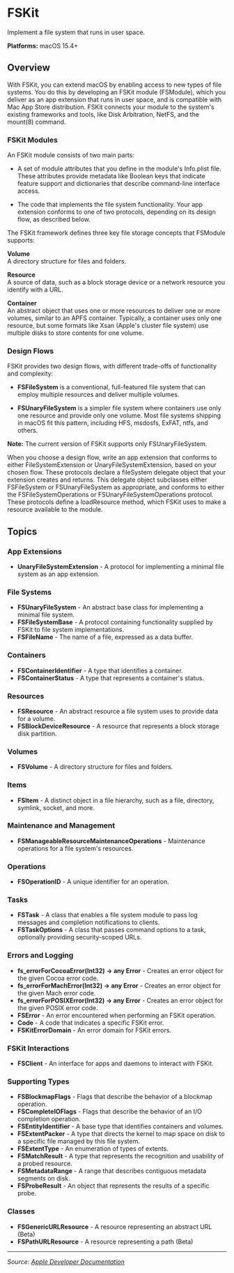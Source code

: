# FSKit

Implement a file system that runs in user space.

**Platforms:** macOS 15.4+

## Overview

With FSKit, you can extend macOS by enabling access to new types of file systems. You do this by developing an FSKit module (FSModule), which you deliver as an app extension that runs in user space, and is compatible with Mac App Store distribution. FSKit connects your module to the system's existing frameworks and tools, like Disk Arbitration, NetFS, and the mount(8) command.

### FSKit Modules

An FSKit module consists of two main parts:

- A set of module attributes that you define in the module's Info.plist file. These attributes provide metadata like Boolean keys that indicate feature support and dictionaries that describe command-line interface access.

- The code that implements the file system functionality. Your app extension conforms to one of two protocols, depending on its design flow, as described below.

The FSKit framework defines three key file storage concepts that FSModule supports:

**Volume**  
A directory structure for files and folders.

**Resource**  
A source of data, such as a block storage device or a network resource you identify with a URL.

**Container**  
An abstract object that uses one or more resources to deliver one or more volumes, similar to an APFS container. Typically, a container uses only one resource, but some formats like Xsan (Apple's cluster file system) use multiple disks to store contents for one volume.

### Design Flows

FSKit provides two design flows, with different trade-offs of functionality and complexity:

- **FSFileSystem** is a conventional, full-featured file system that can employ multiple resources and deliver multiple volumes.

- **FSUnaryFileSystem** is a simpler file system where containers use only one resource and provide only one volume. Most file systems shipping in macOS fit this pattern, including HFS, msdosfs, ExFAT, ntfs, and others.

**Note:** The current version of FSKit supports only FSUnaryFileSystem.

When you choose a design flow, write an app extension that conforms to either FileSystemExtension or UnaryFileSystemExtension, based on your chosen flow. These protocols declare a fileSystem delegate object that your extension creates and returns. This delegate object subclasses either FSFileSystem or FSUnaryFileSystem as appropriate, and conforms to either the FSFileSystemOperations or FSUnaryFileSystemOperations protocol. These protocols define a loadResource method, which FSKit uses to make a resource available to the module.

## Topics

### App Extensions
- **UnaryFileSystemExtension** - A protocol for implementing a minimal file system as an app extension.

### File Systems
- **FSUnaryFileSystem** - An abstract base class for implementing a minimal file system.
- **FSFileSystemBase** - A protocol containing functionality supplied by FSKit to file system implementations.
- **FSFileName** - The name of a file, expressed as a data buffer.

### Containers
- **FSContainerIdentifier** - A type that identifies a container.
- **FSContainerStatus** - A type that represents a container's status.

### Resources
- **FSResource** - An abstract resource a file system uses to provide data for a volume.
- **FSBlockDeviceResource** - A resource that represents a block storage disk partition.

### Volumes
- **FSVolume** - A directory structure for files and folders.

### Items
- **FSItem** - A distinct object in a file hierarchy, such as a file, directory, symlink, socket, and more.

### Maintenance and Management
- **FSManageableResourceMaintenanceOperations** - Maintenance operations for a file system's resources.

### Operations
- **FSOperationID** - A unique identifier for an operation.

### Tasks
- **FSTask** - A class that enables a file system module to pass log messages and completion notifications to clients.
- **FSTaskOptions** - A class that passes command options to a task, optionally providing security-scoped URLs.

### Errors and Logging
- **fs_errorForCocoaError(Int32) -> any Error** - Creates an error object for the given Cocoa error code.
- **fs_errorForMachError(Int32) -> any Error** - Creates an error object for the given Mach error code.
- **fs_errorForPOSIXError(Int32) -> any Error** - Creates an error object for the given POSIX error code.
- **FSError** - An error encountered when performing an FSKit operation.
- **Code** - A code that indicates a specific FSKit error.
- **FSKitErrorDomain** - An error domain for FSKit errors.

### FSKit Interactions
- **FSClient** - An interface for apps and daemons to interact with FSKit.

### Supporting Types
- **FSBlockmapFlags** - Flags that describe the behavior of a blockmap operation.
- **FSCompleteIOFlags** - Flags that describe the behavior of an I/O completion operation.
- **FSEntityIdentifier** - A base type that identifies containers and volumes.
- **FSExtentPacker** - A type that directs the kernel to map space on disk to a specific file managed by this file system.
- **FSExtentType** - An enumeration of types of extents.
- **FSMatchResult** - A type that represents the recognition and usability of a probed resource.
- **FSMetadataRange** - A range that describes contiguous metadata segments on disk.
- **FSProbeResult** - An object that represents the results of a specific probe.

### Classes
- **FSGenericURLResource** - A resource representing an abstract URL (Beta)
- **FSPathURLResource** - A resource representing a path (Beta)

---

*Source: [Apple Developer Documentation](https://developer.apple.com/documentation/FSKit)*